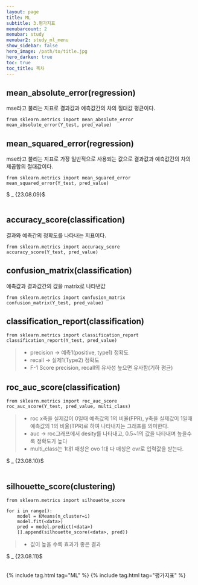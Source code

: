 ```yaml
---
layout: page
title: ML
subtitle: 3.평가지표
menubarcount: 2
menubar: study
menubar2: study_ml_menu
show_sidebar: false
hero_image: /path/to/title.jpg
hero_darken: true
toc: true
toc_title: 목차
---
```


## mean_absolute_error(regression)
mse라고 불리는 지표로 결과값과 예측값간의 차의 절대값 평균이다.

```
from sklearn.metrics import mean_absolute_error
mean_absolute_error(Y_test, pred_value)
```

## mean_squared_error(regression)
mse라고 불리는 지표로 가장 일반적으로 사용되는 값으로 결과값과 예측값간의 차의 제곱합의 절대값이다.

```
from sklearn.metrics import mean_squared_error
mean_squared_error(Y_test, pred_value)
```

$ _ {23.08.09}$<br/><br/>

## accuracy_score(classification)
결과와 예측간의 정확도를 나타내는 지표이다.
```
from sklearn.metrics import accuracy_score
accuracy_score(Y_test, pred_value)
```

## confusion_matrix(classification)
예측값과 결과값간의 값을 matrix로 나타낸값
```
from sklearn.metrics import confusion_matrix
confusion_matrix(Y_test, pred_value)
```

## classification_report(classification)
```
from sklearn.metrics import classification_report
classification_report(Y_test, pred_value)
```
> * precision -> 예측1(positive, type1) 정확도
> * recall -> 실제1(Type2) 정확도
> * F-1 Score precision, recall의 유사성 높으면 유사함(기하 평균)

## roc_auc_score(classification)
```
from sklearn.metrics import roc_auc_score
roc_auc_score(Y_test, pred_value, multi_class)
```
> * roc x축을 실제값이 0일때 예측값의 1의 비율(FPR), y축을 실제값이 1일때 예측값의 1의 비율(TPR)로 하여 나타내지는 그래프를 의미한다.
> * auc -> roc그래프에서 desity를 나타내고, 0.5~1의 값을 나타내며 높을수록 정확도가 높다
> * multi_class는 1대1 매칭은 ovo 1대 다 매칭은 ovr로 입력값을 받는다.

$ _ {23.08.10}$<br/><br/>

## silhouette_score(clustering)
```
from sklearn.metrics import silhouette_score

for i in range():
    model = KMeans(n_cluster=i)
    model.fit(<data>)
    pred = model.predict(<data>)
    [].append(silhouette_score(<data>, pred))
```
> * 값이 높을 수록 효과가 좋은 결과

$ _ {23.08.11}$<br/><br/>

<!-- cross_val_predict -->
<!-- precision_recall_curve -->
<!-- decision_function / predict proba  -->

{% include tag.html tag="ML" %}  {% include tag.html tag="평가지표" %}